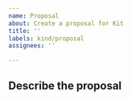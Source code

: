 ```yaml
---
name: Proposal
about: Create a proposal for Kit
title: ''
labels: kind/proposal
assignees: ''

---
```

## Describe the proposal

